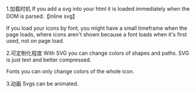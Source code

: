 
1.加载时机
If you add a svg into your html it is loaded immediately when the DOM is parsed.【inline svg】

If you load your icons by font, you might have a small timeframe when the page loads, where icons aren't shown because a font loads when it's first used, not on page load.


2.可定制化程度
With SVG you can change colors of shapes and paths. SVG is just text and better compressed.

Fonts you can only change colors of the whole icon.


3.动画
Svgs can be animated.